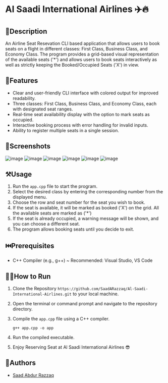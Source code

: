 # Al Saadi International Airlines ✈️🔥

## 📕Description
An Airline Seat Resevation CLI based application that allows users to book seats on a flight in different classes: First Class, Business Class, and Economy Class. The program provides a grid-based visual representation of the available seats ('*') and allows users to book seats interactively as well as strictly keeping the Booked/Occupied Seats ('X') in view.

## 👀Features
- Clear and user-friendly CLI interface with colored output for improved readability.
- Three classes: First Class, Business Class, and Economy Class, each with designated seat ranges.
- Real-time seat availability display with the option to mark seats as occupied.
- Interactive booking process with error handling for invalid inputs.
- Ability to register multiple seats in a single session.

## 🌠Screenshots
![image](https://github.com/SaadARazzaq/Al-Saadi-International-Airlines/assets/123338307/e4857ce5-3b5c-4519-bfa5-d42fcc559533)
![image](https://github.com/SaadARazzaq/Al-Saadi-International-Airlines/assets/123338307/38cde158-c51c-4544-9453-8cf8a2cf32d5)
![image](https://github.com/SaadARazzaq/Al-Saadi-International-Airlines/assets/123338307/2b01e3df-75db-4ce4-b8a9-20ce89893e84)
![image](https://github.com/SaadARazzaq/Al-Saadi-International-Airlines/assets/123338307/f07093aa-b55f-4f20-ad7c-09e1d185005b)
![image](https://github.com/SaadARazzaq/Al-Saadi-International-Airlines/assets/123338307/30db4a5a-f171-48f3-b121-095883f1f868)
![image](https://github.com/SaadARazzaq/Al-Saadi-International-Airlines/assets/123338307/9fbc3f26-95fd-47b7-a60d-89c5e0987022)

## ⚒️Usage
1. Run the `app.cpp` file to start the program.
2. Select the desired class by entering the corresponding number from the displayed menu.
3. Choose the row and seat number for the seat you wish to book.
4. If the seat is available, it will be marked as booked ('X') on the grid. All the available seats are marked as ('*')
5. If the seat is already occupied, a warning message will be shown, and you can choose a different seat.
6. The program allows booking seats until you decide to exit.

## ⏮️Prerequisites
- C++ Compiler (e.g., g++) ~ Recommended: Visual Studio, VS Code

## 🏃‍♂️How to Run
1. Clone the Repository `https://github.com/SaadARazzaq/Al-Saadi-International-Airlines.git` to your local machine.
2. Open the terminal or command prompt and navigate to the repository directory.
3. Compile the `app.cpp` file using a C++ compiler.
   
   ```
   g++ app.cpp -o app

4. Run the compiled executable.
5. Enjoy Reserving Seat at Al Saadi International Airlines 😎

## 🥸Authors
- [Saad Abdur Razzaq](https://github.com/SaadARazzaq)

